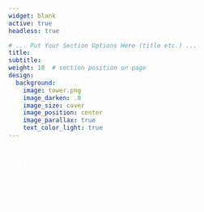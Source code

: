 ```yaml
---
widget: blank
active: true
headless: true

# ... Put Your Section Options Here (title etc.) ...
title: 
subtitle:
weight: 10  # section position on page
design:
  background:
    image: tower.png
    image_darken: .8
    image_size: cover
    image_position: center
    image_parallax: true
    text_color_light: true
---
```


<p  id="left"><p style="color:white; font-size:30px; padding: 0px 0px 0px 0px">Statistics, <br> Data Visualization,<br> &amp; Code </p></p>


